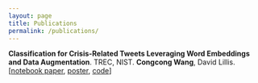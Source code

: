 ```yaml
---
layout: page
title: Publications
permalink: /publications/
---
```


**Classification for Crisis-Related Tweets Leveraging
Word Embeddings and Data Augmentation**. TREC, NIST.
**Congcong Wang**, David Lillis.
[[notebook paper](/files/pubs/track-2019.pdf), [poster](/files/pubs/track_2019_poster.pdf), [code](https://github.com/wangcongcong123/UCDTrecIS2019)]

<!-- Publications to add -->

<!-- ### More Information

More Information on publications goes here

### Contact me

[wangcongcongcc@gmail.com](mailto:wangcongcongcc@gmail.com) -->